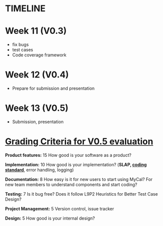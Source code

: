 TIMELINE
========

Week 11 (V0.3)
===============

- fix bugs
- test cases
- Code coverage framework

Week 12 (V0.4)
===============
- Prepare for submission and presentation 

Week 13 (V0.5)
===============
- Submission, presentation

[Grading Criteria for V0.5 evaluation](https://docs.google.com/document/d/1kZyMm38AX0DCdAmAnptos8ihih9dsvJ_kQh0x0uxq_o/pub?embedded=true#h.n9xa03lwysc5)
===============

**Product features:**	15 	How good is your software as a product? 

**Implementation:**	10	How good is your implementation? (**SLAP, [coding standard](https://docs.google.com/document/pub?id=1tJD2XQo3hUb0SZniswLqg0vkmccv7vGBV7_1AhTYK04&amp&embedded=true)**, error handling, logging)

**Documentation:**	8	How easy is it for new users to start using MyCal? For new team members to understand components and start coding?

**Testing:**		7	Is it bug free? Does it follow L9P2 Heuristics for Better Test Case Design? 

**Project Management:**	5	Version control, issue tracker

**Design:** 		5	How good is your internal design? 
